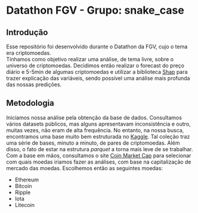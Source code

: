 # Datathon FGV - Grupo: snake_case
## Introdução
Esse repositório foi desenvolvido durante o Datathon da FGV, cujo o tema era criptomoedas.
<br>
Tínhamos como objetivo realizar uma análise, de tema livre, sobre o universo de criptomoedas. Decidimos então realizar o forecast do preço diário e 5-5min de algumas criptomoedas e utilizar a biblioteca [Shap](https://github.com/slundberg/shap) para trazer explicação das variáveis, sendo possível uma análise mais profunda das nossas predições.

## Metodologia
Iniciamos nossa análise pela obtenção da base de dados. Consultamos vários datasets públicos, mas alguns apresentavam inconsistência e outro, muitas vezes, não eram de alta frequência. No entanto, na nossa busca, encontramos uma base muito bem estruturada no [Kaggle](https://www.kaggle.com/jorijnsmit/binance-full-history). Tal coleção traz uma série de bases, minuto a minuto, de pares de criptomoedas. Além disso, o fato de estar na estrutura *parquet* a torna mais leve de se trabalhar.
<br>
Com a base em mãos, consultamos o site [Coin Market Cap](https://coinmarketcap.com/pt-br/) para selecionar com quais moedas iriamos fazer as análises, com base na capitalização de mercado das moedas. Escolhemos então as seguintes moedas:
- Ethereum
- Bitcoin
- Ripple
- Iota
- Litecoin